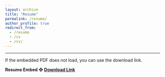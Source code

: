 ```yaml
---
layout: archive
title: "Resume"
permalink: /resume/
author_profile: true
redirect_from:
  - /resume
  - /cv
  - /cv/
---
```


------
If the embedded PDF does not load, you can use the download link.

**Resume Embed ❖ [Download Link](http://heej-jhj.github.io/files/tran-cv.pdf)**
<object data="/files/tran-cv.pdf" width="1000" height="1000" type='application/pdf'></object>
